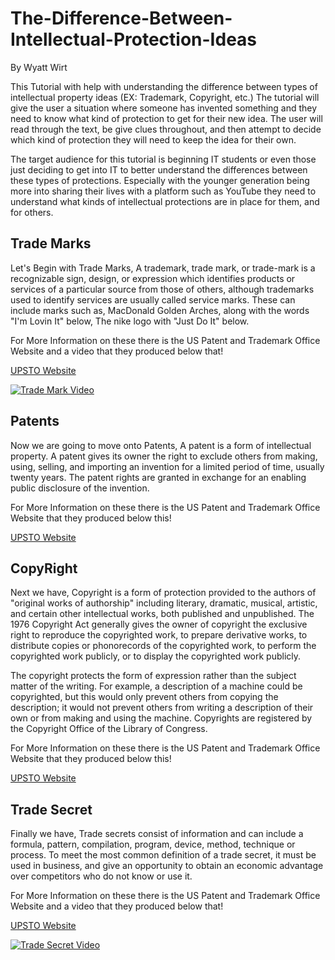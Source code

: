 # The-Difference-Between-Intellectual-Protection-Ideas
By Wyatt Wirt

This Tutorial with help with understanding the difference between types of intellectual property ideas (EX: Trademark, Copyright, etc.) The tutorial will give the user a situation where someone has invented something and they need to know what kind of protection to get for their new idea. The user will read through the text, be give clues throughout, and then attempt to decide which kind of protection they will need to keep the idea for their own.

The target audience for this tutorial is beginning IT students or even those just deciding to get into IT to better understand the differences between these types of protections. Especially with the younger generation being more into sharing their lives with a platform such as YouTube they need to understand what kinds of intellectual protections are in place for them, and for others.

## Trade Marks

Let's Begin with Trade Marks, A trademark, trade mark, or trade-mark is a recognizable sign, design, or expression which identifies products or services of a particular source from those of others, although trademarks used to identify services are usually called service marks. These can include marks such as, MacDonald Golden Arches, along with the words "I'm Lovin It" below, The nike logo with "Just Do It" below.

For More Information on these there is the US Patent and Trademark Office Website and a video that they produced below that!

[UPSTO Website](https://www.uspto.gov/trademarks-getting-started/trademark-basics)

[![Trade Mark Video](http://i3.ytimg.com/vi/qHDRV2NTSEk/maxresdefault.jpg)](https://www.youtube.com/watch?v=qHDRV2NTSEk)

## Patents

Now we are going to move onto Patents, A patent is a form of intellectual property. A patent gives its owner the right to exclude others from making, using, selling, and importing an invention for a limited period of time, usually twenty years. The patent rights are granted in exchange for an enabling public disclosure of the invention.

For More Information on these there is the US Patent and Trademark Office Website that they produced below this!

[UPSTO Website](https://www.uspto.gov/patents-getting-started/patent-process-overview)

## CopyRight

Next we have, Copyright is a form of protection provided to the authors of "original works of authorship" including literary, dramatic, musical, artistic, and certain other intellectual works, both published and unpublished. The 1976 Copyright Act generally gives the owner of copyright the exclusive right to reproduce the copyrighted work, to prepare derivative works, to distribute copies or phonorecords of the copyrighted work, to perform the copyrighted work publicly, or to display the copyrighted work publicly.

The copyright protects the form of expression rather than the subject matter of the writing. For example, a description of a machine could be copyrighted, but this would only prevent others from copying the description; it would not prevent others from writing a description of their own or from making and using the machine. Copyrights are registered by the Copyright Office of the Library of Congress.

For More Information on these there is the US Patent and Trademark Office Website that they produced below this!

[UPSTO Website](https://www.uspto.gov/trademarks-getting-started/trademark-basics)

## Trade Secret

Finally we have, Trade secrets consist of information and can include a formula, pattern, compilation, program, device, method, technique or process. To meet the most common definition of a trade secret, it must be used in business, and give an opportunity to obtain an economic advantage over competitors who do not know or use it.

For More Information on these there is the US Patent and Trademark Office Website and a video that they produced below that!

[UPSTO Website](https://www.uspto.gov/patents-getting-started/international-protection/trade-secrets-policy)

[![Trade Secret Video](http://i3.ytimg.com/vi/1dXA5A4l0Rg/maxresdefault.jpg)](https://www.youtube.com/watch?v=1dXA5A4l0Rg)

